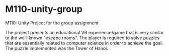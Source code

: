 # M110-unity-group
M110: Unity Project for the group assignment 

The project presents an educational VR experience/game that is very similar to the well-known "escape rooms". The player is required to solve puzzles that are essentially related to computer science in order to achieve the goal. The puzzle implemented was the Tower of Hanoi.
